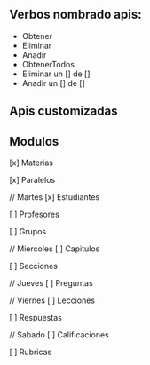 ## Verbos nombrado apis:

* Obtener
* Eliminar
* Anadir
* ObtenerTodos
* Eliminar un [] de  []
* Anadir un [] de []


## Apis customizadas

<!-- 	* Obtener la leccion que esta dando el estudiante
	router.get('/leccion/datos_leccion', authApi.estudiante,EstudiantesController.leccionDatos)

	 * Toma el codigo y devuelve los parametros para validar su estado en la leccion
	router.get('/tomar_leccion/:codigo_leccion', authApi.estudiante, EstudiantesController.tomarLeccion)

	router.put('/calificar/leccion/:id_leccion/estudiante/:id_estudiante', authApi.profesor, EstudiantesController.calificarLeccion)

-->

## Modulos

[x] Materias

[x] Paralelos

// Martes
[x] Estudiantes

[ ] Profesores

[ ] Grupos

// Miercoles
[ ] Capitulos

[ ] Secciones

// Jueves
[ ] Preguntas

// Viernes
[ ] Lecciones

[ ] Respuestas

// Sabado
[ ] Calificaciones

[ ] Rubricas